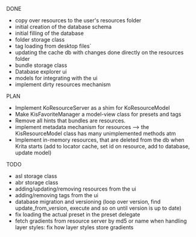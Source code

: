 DONE

 * copy over resources to the user's resources folder
 * initial creation of the database schema
 * initial filling of the database
 * folder storage class
 * tag loading from desktop files`
 * updating the cache db with changes done directly on the resources folder
 * bundle storage class
 * Database explorer ui
 * models for integrating with the ui
 * implement dirty resources mechanism

PLAN

 * Implement KoResourceServer as a shim for KoResourceModel
 * Make KisFavoriteManager a model-view class for presets and tags
 * Remove all hints that bundles are resources.
 * implement metadata mechanism for resources --> the KisResourceModel class has many unimplemented methods atm
 * Implement in-memory resources, that are deleted from the db when Krita starts (add to locator cache, set id on resource, add to database, update model)

TODO

 * asl storage class
 * abr storage class
 * adding/updating/removing resources from the ui
 * adding/removing tags from the ui
 * database migration and versioning (loop over version, find update_from_version, execute and so on until version is up to date)
 * fix loading the actual preset in the preset delegate
 * fetch gradients from resource server by md5 or name when handling layer styles: fix how layer styles store gradients

